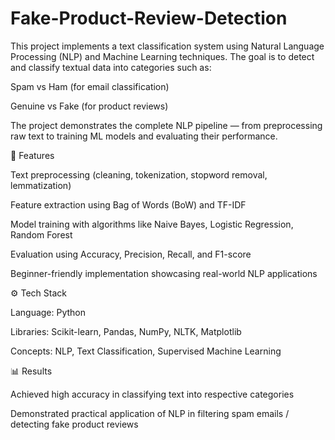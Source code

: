 # Fake-Product-Review-Detection

This project implements a text classification system using Natural Language Processing (NLP) and Machine Learning techniques. The goal is to detect and classify textual data into categories such as:

Spam vs Ham (for email classification)

Genuine vs Fake (for product reviews)

The project demonstrates the complete NLP pipeline — from preprocessing raw text to training ML models and evaluating their performance.

🔑 Features

Text preprocessing (cleaning, tokenization, stopword removal, lemmatization)

Feature extraction using Bag of Words (BoW) and TF-IDF

Model training with algorithms like Naive Bayes, Logistic Regression, Random Forest

Evaluation using Accuracy, Precision, Recall, and F1-score

Beginner-friendly implementation showcasing real-world NLP applications

⚙️ Tech Stack

Language: Python

Libraries: Scikit-learn, Pandas, NumPy, NLTK, Matplotlib

Concepts: NLP, Text Classification, Supervised Machine Learning

📊 Results

Achieved high accuracy in classifying text into respective categories

Demonstrated practical application of NLP in filtering spam emails / detecting fake product reviews
